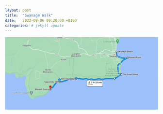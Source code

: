 ```yaml
---
layout: post
title:  "Swanage Walk"
date:   2022-09-06 09:20:00 +0100
categories: # jekyll update
---
```


![Swanage Route](/assets/img/swanage-walk.png)
